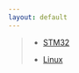 ```yaml
---
layout: default
---
```


> - [STM32](./STM32/STM32.md)
> 
> - [Linux](./Linux/Linux_Command_Set.md)
> 
